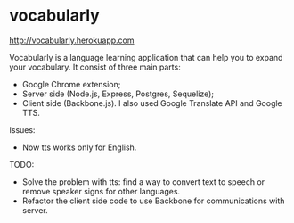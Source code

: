 vocabularly
===========

http://vocabularly.herokuapp.com

Vocabularly is a language learning application that can help you to expand your vocabulary.
It consist of three main parts:
- Google Chrome extension;
- Server side (Node.js, Express, Postgres, Sequelize);
- Client side (Backbone.js).
I also used Google Translate API and Google TTS.

Issues:
- Now tts works only for English.

TODO:
- Solve the problem with tts: find a way to convert text to speech or remove speaker signs for other languages.
- Refactor the client side code to use Backbone for communications with server.
